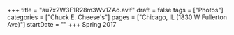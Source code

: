 +++
title = "au7x2W3F1R28m3Wv1ZAo.avif"
draft = false
tags = ["Photos"]
categories = ["Chuck E. Cheese's"]
pages = ["Chicago, IL (1830 W Fullerton Ave)"]
startDate = ""
+++
Spring 2017

